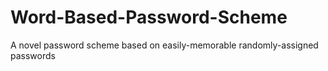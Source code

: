 # Word-Based-Password-Scheme
A novel password scheme based on easily-memorable randomly-assigned passwords
